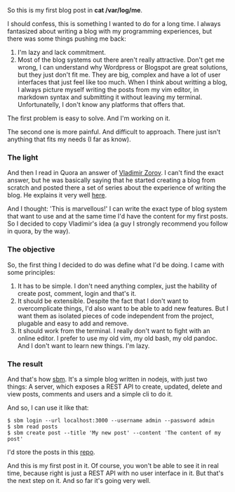 So this is my first blog post in **cat /var/log/me**.

I should confess, this is something I wanted to do for a long time. I always fantasized about writing a blog with my programming experiences, but there was some things pushing me back:

1. I'm lazy and lack commitment.
2. Most of the blog systems out there aren't really attractive. Don't get me wrong, I can understand why Wordpress or Blogspot are great solutions, but they just don't fit me. They are big, complex and have a lot of user interfaces that just feel like too much. When I think about writting a blog, I always picture myself writing the posts from my vim editor, in markdown syntax and submitting it without leaving my terminal. Unfortunatelly, I don't know any platforms that offers that.

The first problem is easy to solve. And I'm working on it.

The second one is more painful. And difficult to approach. There just isn't anything that fits my needs (I far as know).

### The light

And then I read in Quora an answer of [Vladimir Zorov](https://www.quora.com/profile/Vladislav-Zorov). I can't find the exact answer, but he was basically saying that he started creating a blog from scratch and posted there a set of series about the experience of writing the blog. He explains it very well [here](http://vladizorov.info/). 

And I thought: 'This is marvellous!' I can write the exact type of blog system that want to use and at the same time I'd have the content for my first posts. So I decided to copy Vladimir's idea (a guy I strongly recommend you follow in quora, by the way).

### The objective

So, the first thing I decided to do was define what I'd be doing. I came with some principles:

1. It has to be simple. I don't need anything complex, just the hability of create post, comment, login and that's it.
2. It should be extensible. Despite the fact that I don't want to overcomplicate things, I'd also want to be able to add new features. But I want them as isolated pieces of code independent from the project, plugable and easy to add and remove.
3. It should work from the terminal. I really don't want to fight with an online editor. I prefer to use my old vim, my old bash, my old pandoc. And I don't want to learn new things. I'm lazy.

### The result

And that's how [sbm](https://github.com/AgustinCB/sbm). It's a simple blog written in nodejs, with just two things: A server, which exposes a REST API to create, updated, delete and view posts, comments and users and a simple cli to do it.

And so, I can use it like that:

```$ sbm start &
$ sbm login --url localhost:3000 --username admin --password admin
$ sbm read posts
$ sbm create post --title 'My new post' --content 'The content of my post'
```

I'd store the posts in this [repo](https://github.com/AgustinCB/blogposts).

And this is my first post in it. Of course, you won't be able to see it in real time, because right is just a REST API with no user interface in it. But that's the next step on it. And so far it's going very well.
